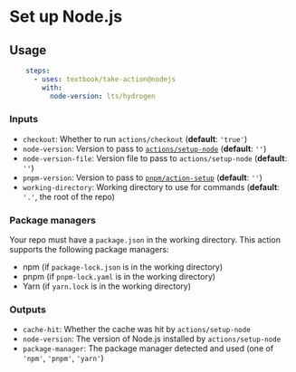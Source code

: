# Set up Node.js

## Usage

```yaml
    steps:
      - uses: textbook/take-action@nodejs
        with:
          node-version: lts/hydrogen
```

### Inputs

- `checkout`: Whether to run `actions/checkout` (**default**: `'true'`)
- `node-version`: Version to pass to [`actions/setup-node`](https://github.com/actions/setup-node#supported-version-syntax) (**default**: `''`)
- `node-version-file`: Version file to pass to `actions/setup-node` (**default**: `''`)
- `pnpm-version`: Version to pass to [`pnpm/action-setup`](https://github.com/pnpm/action-setup#version) (**default**: `''`)
- `working-directory`: Working directory to use for commands (**default**: `'.'`, the root of the repo)

### Package managers

Your repo must have a `package.json` in the working directory. This action supports the following package managers:

- npm (if `package-lock.json` is in the working directory)
- pnpm (if `pnpm-lock.yaml` is in the working directory)
- Yarn (if `yarn.lock` is in the working directory)

### Outputs

- `cache-hit`: Whether the cache was hit by `actions/setup-node`
- `node-version`: The version of Node.js installed by `actions/setup-node`
- `package-manager`: The package manager detected and used (one of `'npm'`, `'pnpm'`, `'yarn'`)
